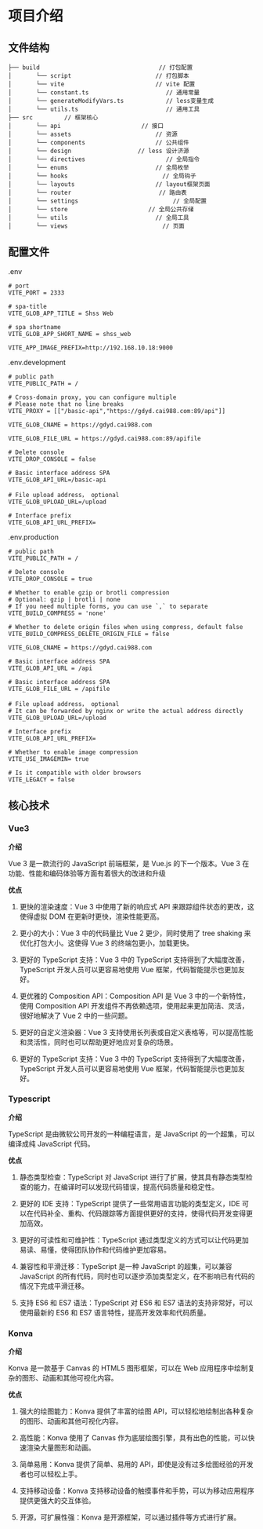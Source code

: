 # 项目介绍

## 文件结构

```
├── build                                  // 打包配置
│       └── script                        // 打包脚本
│       └── vite                          // vite 配置
│       └── constant.ts                      // 通用常量
│       └── generateModifyVars.ts            // less变量生成
│       └── utils.ts                         // 通用工具
├── src         // 框架核心
│       └── api                       // 接口
│       └── assets                        // 资源
│       └── components                    // 公共组件
│       └── design                   // less 设计济源
│       └── directives                       // 全局指令
│       └── enums                         // 全局枚举
│       └── hooks                           // 全局钩子
│       └── layouts                       // layout框架页面
│       └── router                         // 路由表
│       └── settings                           // 全局配置
│       └── store                       // 全局公共存储
│       └── utils                         // 全局工具
│       └── views                           // 页面
```

## 配置文件

.env

```
# port
VITE_PORT = 2333

# spa-title
VITE_GLOB_APP_TITLE = Shss Web

# spa shortname
VITE_GLOB_APP_SHORT_NAME = shss_web

VITE_APP_IMAGE_PREFIX=http://192.168.10.18:9000

```

.env.development

```
# public path
VITE_PUBLIC_PATH = /

# Cross-domain proxy, you can configure multiple
# Please note that no line breaks
VITE_PROXY = [["/basic-api","https://gdyd.cai988.com:89/api"]]

VITE_GLOB_CNAME = https://gdyd.cai988.com

VITE_GLOB_FILE_URL = https://gdyd.cai988.com:89/apifile

# Delete console
VITE_DROP_CONSOLE = false

# Basic interface address SPA
VITE_GLOB_API_URL=/basic-api

# File upload address， optional
VITE_GLOB_UPLOAD_URL=/upload

# Interface prefix
VITE_GLOB_API_URL_PREFIX=

```

.env.production

```
# public path
VITE_PUBLIC_PATH = /

# Delete console
VITE_DROP_CONSOLE = true

# Whether to enable gzip or brotli compression
# Optional: gzip | brotli | none
# If you need multiple forms, you can use `,` to separate
VITE_BUILD_COMPRESS = 'none'

# Whether to delete origin files when using compress, default false
VITE_BUILD_COMPRESS_DELETE_ORIGIN_FILE = false

VITE_GLOB_CNAME = https://gdyd.cai988.com

# Basic interface address SPA
VITE_GLOB_API_URL = /api

# Basic interface address SPA
VITE_GLOB_FILE_URL = /apifile

# File upload address， optional
# It can be forwarded by nginx or write the actual address directly
VITE_GLOB_UPLOAD_URL=/upload

# Interface prefix
VITE_GLOB_API_URL_PREFIX=

# Whether to enable image compression
VITE_USE_IMAGEMIN= true

# Is it compatible with older browsers
VITE_LEGACY = false

```

## 核心技术

### Vue3

**介绍**

Vue 3 是一款流行的 JavaScript 前端框架，是 Vue.js 的下一个版本。Vue 3 在功能、性能和编码体验等方面有着很大的改进和升级

**优点**

1. 更快的渲染速度：Vue 3 中使用了新的响应式 API 来跟踪组件状态的更改，这使得虚拟 DOM 在更新时更快，渲染性能更高。

2. 更小的大小：Vue 3 中的代码量比 Vue 2 更少，同时使用了 tree shaking 来优化打包大小。这使得 Vue 3 的终端包更小，加载更快。

3. 更好的 TypeScript 支持：Vue 3 中的 TypeScript 支持得到了大幅度改善，TypeScript 开发人员可以更容易地使用 Vue 框架，代码智能提示也更加友好。

4. 更优雅的 Composition API：Composition API 是 Vue 3 中的一个新特性，使用 Composition API 开发组件不再依赖选项，使用起来更加简洁、灵活，很好地解决了 Vue 2 中的一些问题。

5. 更好的自定义渲染器：Vue 3 支持使用长列表或自定义表格等，可以提高性能和灵活性，同时也可以帮助更好地应对复杂的场景。

6. 更好的 TypeScript 支持：Vue 3 中的 TypeScript 支持得到了大幅度改善，TypeScript 开发人员可以更容易地使用 Vue 框架，代码智能提示也更加友好。

### Typescript

**介绍**

TypeScript 是由微软公司开发的一种编程语言，是 JavaScript 的一个超集，可以编译成纯 JavaScript 代码。

**优点**

1. 静态类型检查：TypeScript 对 JavaScript 进行了扩展，使其具有静态类型检查的能力，在编译时可以发现代码错误，提高代码质量和稳定性。

2. 更好的 IDE 支持：TypeScript 提供了一些常用语言功能的类型定义，IDE 可以在代码补全、重构、代码跟踪等方面提供更好的支持，使得代码开发变得更加高效。

3. 更好的可读性和可维护性：TypeScript 通过类型定义的方式可以让代码更加易读、易懂，使得团队协作和代码维护更加容易。

4. 兼容性和平滑迁移：TypeScript 是一种 JavaScript 的超集，可以兼容 JavaScript 的所有代码，同时也可以逐步添加类型定义，在不影响已有代码的情况下完成平滑迁移。

5. 支持 ES6 和 ES7 语法：TypeScript 对 ES6 和 ES7 语法的支持非常好，可以使用最新的 ES6 和 ES7 语言特性，提高开发效率和代码质量。

### Konva

**介绍**

Konva 是一款基于 Canvas 的 HTML5 图形框架，可以在 Web 应用程序中绘制复杂的图形、动画和其他可视化内容。

**优点**

1. 强大的绘图能力：Konva 提供了丰富的绘图 API，可以轻松地绘制出各种复杂的图形、动画和其他可视化内容。

2. 高性能：Konva 使用了 Canvas 作为底层绘图引擎，具有出色的性能，可以快速渲染大量图形和动画。

3. 简单易用：Konva 提供了简单、易用的 API，即使是没有过多绘图经验的开发者也可以轻松上手。

4. 支持移动设备：Konva 支持移动设备的触摸事件和手势，可以为移动应用程序提供更强大的交互体验。

5. 开源，可扩展性强：Konva 是开源框架，可以通过插件等方式进行扩展。
